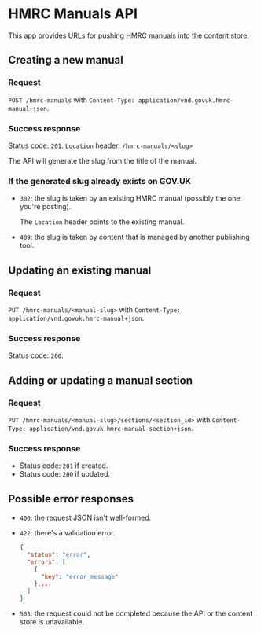 # HMRC Manuals API

This app provides URLs for pushing HMRC manuals into the content store.

## Creating a new manual

### Request

`POST /hmrc-manuals` with `Content-Type: application/vnd.govuk.hmrc-manual+json`.

### Success response

Status code: `201`.
`Location` header: `/hmrc-manuals/<slug>`

The API will generate the slug from the title of the manual.

### If the generated slug already exists on GOV.UK

* `302`: the slug is taken by an existing HMRC manual (possibly the one you're posting).

    The `Location` header points to the existing manual.

* `409`: the slug is taken by content that is managed by another publishing tool.

## Updating an existing manual

### Request

`PUT /hmrc-manuals/<manual-slug>` with `Content-Type: application/vnd.govuk.hmrc-manual+json`.

### Success response

Status code: `200`.

## Adding or updating a manual section

### Request

`PUT /hmrc-manuals/<manual-slug>/sections/<section_id>` with `Content-Type: application/vnd.govuk.hmrc-manual-section+json`.

### Success response

* Status code: `201` if created.
* Status code: `200` if updated.

## Possible error responses

* `400`: the request JSON isn't well-formed.
* `422`: there's a validation error.

    ```json
    {
      "status": "error",
      "errors": [
        {
          "key": "error_message"
        },...
      ]
    }
    ```

* `503`: the request could not be completed because the API or the content store is unavailable.
